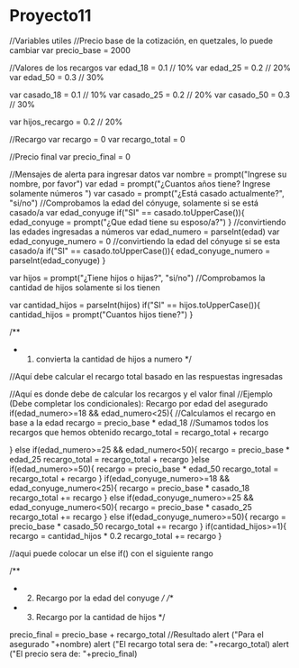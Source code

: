 # Proyecto11

//Variables utiles 
//Precio base de la cotización, en quetzales, lo puede cambiar
var precio_base = 2000

//Valores de los recargos 
var edad_18 = 0.1 // 10%
var edad_25 = 0.2 // 20%
var edad_50 = 0.3 // 30%

var casado_18 = 0.1 // 10%
var casado_25 = 0.2 // 20%
var casado_50 = 0.3 // 30%

var hijos_recargo = 0.2 // 20%


//Recargo
var recargo = 0
var recargo_total = 0

//Precio final 
var precio_final = 0

//Mensajes de alerta para ingresar datos 
var nombre = prompt("Ingrese su nombre, por favor")
var edad = prompt("¿Cuantos años tiene? Ingrese solamente números ")
var casado = prompt("¿Está casado actualmente?", "si/no")
//Comprobamos la edad del cónyuge, solamente si se está casado/a
var edad_conyuge
if("SI" == casado.toUpperCase()){
  edad_conyuge = prompt("¿Que edad tiene su esposo/a?")
}
//convirtiendo las edades ingresadas a números 
var edad_numero = parseInt(edad)
var edad_conyuge_numero = 0
//convirtiendo la edad del cónyuge si se esta casado/a
if("SI" == casado.toUpperCase()){
  edad_conyuge_numero = parseInt(edad_conyuge)
}

var hijos = prompt("¿Tiene hijos o hijas?", "si/no")
//Comprobamos la cantidad de hijos solamente si los tienen

var cantidad_hijos = parseInt(hijos)
if("SI" == hijos.toUpperCase()){
  cantidad_hijos = prompt("Cuantos hijos tiene?")
}

/**
 * 1. convierta la cantidad de hijos a numero
 */

//Aquí debe calcular el recargo total basado en las respuestas ingresadas

//Aquí es donde debe de calcular los recargos y el valor final
//Ejemplo (Debe completar los condicionales): Recargo por edad del asegurado 
if(edad_numero>=18 && edad_numero<25){
  //Calculamos el recargo en base a la edad 
  recargo = precio_base * edad_18
  //Sumamos todos los recargos que hemos obtenido
  recargo_total = recargo_total + recargo
 
} else if(edad_numero>=25 && edad_numero<50){
  recargo = precio_base * edad_25
  recargo_total = recargo_total + recargo 
}else if(edad_numero>=50){
  recargo = precio_base * edad_50
  recargo_total = recargo_total + recargo 
}
if(edad_conyuge_numero>=18 && edad_conyuge_numero<25){
  recargo = precio_base * casado_18
  recargo_total +=  recargo
} else if(edad_conyuge_numero>=25 && edad_conyuge_numero<50){
  recargo = precio_base * casado_25
  recargo_total +=  recargo
} else if(edad_conyuge_numero>=50){
  recargo = precio_base * casado_50
  recargo_total +=  recargo
}
if(cantidad_hijos>=1){
  recargo = cantidad_hijos * 0.2
  recargo_total += recargo
}

//aqui puede colocar un else if() con el siguiente rango

/** 
 * 2. Recargo por la edad del conyuge
 */
/**
 * 3. Recargo por la cantidad de hijos 
 */ 


precio_final = precio_base + recargo_total
//Resultado
alert ("Para el asegurado "+nombre)
alert ("El recargo total sera de: "+recargo_total)
alert ("El precio sera de: "+precio_final)
